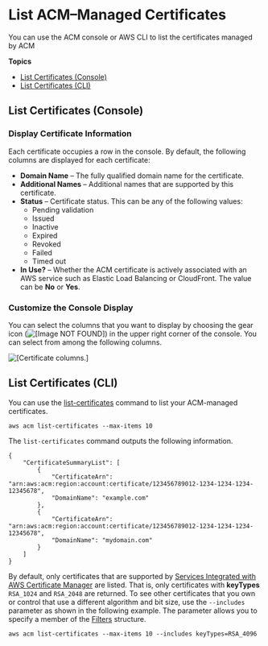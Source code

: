 # List ACM–Managed Certificates<a name="gs-acm-list"></a>

You can use the ACM console or AWS CLI to list the certificates managed by ACM

**Topics**
+ [List Certificates \(Console\)](#gs-acm-list-console)
+ [List Certificates \(CLI\)](#gs-acm-list-cli)

## List Certificates \(Console\)<a name="gs-acm-list-console"></a>

### Display Certificate Information<a name="gs-acm-list-console-display"></a>

Each certificate occupies a row in the console\. By default, the following columns are displayed for each certificate: 
+ **Domain Name** – The fully qualified domain name for the certificate\.
+ **Additional Names** – Additional names that are supported by this certificate\.
+ **Status** – Certificate status\. This can be any of the following values:
  + Pending validation
  + Issued
  + Inactive
  + Expired
  + Revoked
  + Failed
  + Timed out
+ **In Use?** – Whether the ACM certificate is actively associated with an AWS service such as Elastic Load Balancing or CloudFront\. The value can be **No** or **Yes**\.

### Customize the Console Display<a name="gs-acm-list-console-customize"></a>

You can select the columns that you want to display by choosing the gear icon \(![\[Image NOT FOUND\]](http://docs.aws.amazon.com/acm/latest/userguide/images/acm-gear-icon-console.png)\) in the upper right corner of the console\. You can select from among the following columns\. 

![\[Certificate columns.\]](http://docs.aws.amazon.com/acm/latest/userguide/images/acm-show-columns-console.png)

## List Certificates \(CLI\)<a name="gs-acm-list-cli"></a>

You can use the [list\-certificates](https://docs.aws.amazon.com/cli/latest/reference/acm/list-certificates.html) command to list your ACM\-managed certificates\. 

```
aws acm list-certificates --max-items 10
```

The `list-certificates` command outputs the following information\.

```
{
    "CertificateSummaryList": [
        {
            "CertificateArn": "arn:aws:acm:region:account:certificate/123456789012-1234-1234-1234-12345678",
            "DomainName": "example.com"
        },
        {
            "CertificateArn": "arn:aws:acm:region:account:certificate/123456789012-1234-1234-1234-12345678",
            "DomainName": "mydomain.com"
        }
    ]
}
```

By default, only certificates that are supported by [Services Integrated with AWS Certificate Manager](acm-services.md) are listed\. That is, only certificates with **keyTypes** `RSA_1024` and `RSA_2048` are returned\. To see other certificates that you own or control that use a different algorithm and bit size, use the `--includes` parameter as shown in the following example\. The parameter allows you to specify a member of the [Filters](https://docs.aws.amazon.com/acm/latest/APIReference/API_Filters.html) structure\. 

```
aws acm list-certificates --max-items 10 --includes keyTypes=RSA_4096
```
